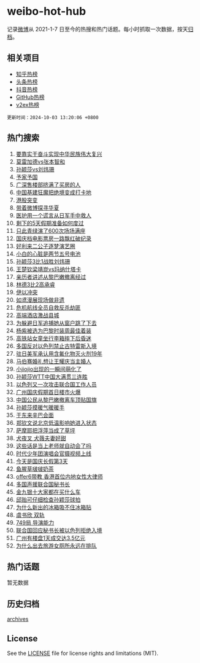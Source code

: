 # weibo-hot-hub

记录[微博](https://www.weibo.com)从 2021-1-7 日至今的热搜和热门话题。每小时抓取一次数据，按天[归档](archives)。

## 相关项目

- [知乎热榜](https://github.com/snaildev/zhihu-hot-hub)
- [头条热榜](https://github.com/snaildev/toutiao-hot-hub)
- [抖音热榜](https://github.com/snaildev/douyin-hot-hub)
- [GitHub热榜](https://github.com/snaildev/github-hot-hub)
- [v2ex热榜](https://github.com/snaildev/v2ex-hot-hub)


`更新时间：2024-10-03 13:20:06 +0800`

## 热门搜索

1. [要靠实干奋斗实现中华民族伟大复兴](https://m.weibo.cn/search?containerid=100103type%3D1%26t%3D10%26q%3D%23%E8%A6%81%E9%9D%A0%E5%AE%9E%E5%B9%B2%E5%A5%8B%E6%96%97%E5%AE%9E%E7%8E%B0%E4%B8%AD%E5%8D%8E%E6%B0%91%E6%97%8F%E4%BC%9F%E5%A4%A7%E5%A4%8D%E5%85%B4%23&stream_entry_id=51&isnewpage=1&extparam=seat%3D1%26dgr%3D0%26filter_type%3Drealtimehot%26stream_entry_id%3D51%26c_type%3D51%26pos%3D0%26cate%3D10103%26q%3D%2523%25E8%25A6%2581%25E9%259D%25A0%25E5%25AE%259E%25E5%25B9%25B2%25E5%25A5%258B%25E6%2596%2597%25E5%25AE%259E%25E7%258E%25B0%25E4%25B8%25AD%25E5%258D%258E%25E6%25B0%2591%25E6%2597%258F%25E4%25BC%259F%25E5%25A4%25A7%25E5%25A4%258D%25E5%2585%25B4%2523%26display_time%3D1727932805%26pre_seqid%3D17279328051199117137833)
1. [莫雷加德vs张本智和](https://m.weibo.cn/search?containerid=100103type%3D1%26t%3D10%26q%3D%23%E8%8E%AB%E9%9B%B7%E5%8A%A0%E5%BE%B7vs%E5%BC%A0%E6%9C%AC%E6%99%BA%E5%92%8C%23&stream_entry_id=31&isnewpage=1&extparam=seat%3D1%26stream_entry_id%3D31%26cate%3D5001%26q%3D%2523%25E8%258E%25AB%25E9%259B%25B7%25E5%258A%25A0%25E5%25BE%25B7vs%25E5%25BC%25A0%25E6%259C%25AC%25E6%2599%25BA%25E5%2592%258C%2523%26dgr%3D0%26filter_type%3Drealtimehot%26flag%3D1%26c_type%3D31%26pos%3D0%26lcate%3D5001%26band_rank%3D1%26realpos%3D1%26display_time%3D1727932805%26pre_seqid%3D17279328051199117137833)
1. [孙颖莎vs刘炜珊](https://m.weibo.cn/search?containerid=100103type%3D1%26t%3D10%26q%3D%23%E5%AD%99%E9%A2%96%E8%8E%8Evs%E5%88%98%E7%82%9C%E7%8F%8A%23&stream_entry_id=31&isnewpage=1&extparam=seat%3D1%26stream_entry_id%3D31%26cate%3D5001%26q%3D%2523%25E5%25AD%2599%25E9%25A2%2596%25E8%258E%258Evs%25E5%2588%2598%25E7%2582%259C%25E7%258F%258A%2523%26dgr%3D0%26filter_type%3Drealtimehot%26flag%3D2%26c_type%3D31%26pos%3D1%26lcate%3D5001%26band_rank%3D2%26realpos%3D2%26display_time%3D1727932805%26pre_seqid%3D17279328051199117137833)
1. [予家予国](https://m.weibo.cn/search?containerid=100103type%3D1%26t%3D10%26q%3D%23%E4%BA%88%E5%AE%B6%E4%BA%88%E5%9B%BD%23&stream_entry_id=31&isnewpage=1&extparam=seat%3D1%26stream_entry_id%3D31%26cate%3D5001%26q%3D%2523%25E4%25BA%2588%25E5%25AE%25B6%25E4%25BA%2588%25E5%259B%25BD%2523%26dgr%3D0%26filter_type%3Drealtimehot%26flag%3D0%26c_type%3D31%26pos%3D2%26lcate%3D5001%26band_rank%3D3%26realpos%3D3%26display_time%3D1727932805%26pre_seqid%3D17279328051199117137833)
1. [广深售楼部挤满了买房的人](https://m.weibo.cn/search?containerid=100103type%3D1%26t%3D10%26q%3D%23%E5%B9%BF%E6%B7%B1%E5%94%AE%E6%A5%BC%E9%83%A8%E6%8C%A4%E6%BB%A1%E4%BA%86%E4%B9%B0%E6%88%BF%E7%9A%84%E4%BA%BA%23&stream_entry_id=31&isnewpage=1&extparam=seat%3D1%26stream_entry_id%3D31%26cate%3D5001%26q%3D%2523%25E5%25B9%25BF%25E6%25B7%25B1%25E5%2594%25AE%25E6%25A5%25BC%25E9%2583%25A8%25E6%258C%25A4%25E6%25BB%25A1%25E4%25BA%2586%25E4%25B9%25B0%25E6%2588%25BF%25E7%259A%2584%25E4%25BA%25BA%2523%26dgr%3D0%26filter_type%3Drealtimehot%26flag%3D0%26c_type%3D31%26pos%3D3%26lcate%3D5001%26band_rank%3D4%26realpos%3D4%26display_time%3D1727932805%26pre_seqid%3D17279328051199117137833)
1. [中国基建狂魔把绝境变成打卡地](https://m.weibo.cn/search?containerid=100103type%3D1%26t%3D10%26q%3D%23%E4%B8%AD%E5%9B%BD%E5%9F%BA%E5%BB%BA%E7%8B%82%E9%AD%94%E6%8A%8A%E7%BB%9D%E5%A2%83%E5%8F%98%E6%88%90%E6%89%93%E5%8D%A1%E5%9C%B0%23&stream_entry_id=31&isnewpage=1&extparam=seat%3D1%26stream_entry_id%3D31%26cate%3D5001%26q%3D%2523%25E4%25B8%25AD%25E5%259B%25BD%25E5%259F%25BA%25E5%25BB%25BA%25E7%258B%2582%25E9%25AD%2594%25E6%258A%258A%25E7%25BB%259D%25E5%25A2%2583%25E5%258F%2598%25E6%2588%2590%25E6%2589%2593%25E5%258D%25A1%25E5%259C%25B0%2523%26dgr%3D0%26filter_type%3Drealtimehot%26flag%3D1%26c_type%3D31%26pos%3D4%26lcate%3D5001%26band_rank%3D5%26realpos%3D5%26display_time%3D1727932805%26pre_seqid%3D17279328051199117137833)
1. [港股突变](https://m.weibo.cn/search?containerid=100103type%3D1%26t%3D10%26q%3D%23%E6%B8%AF%E8%82%A1%E7%AA%81%E5%8F%98%23&stream_entry_id=31&isnewpage=1&extparam=seat%3D1%26stream_entry_id%3D31%26cate%3D5001%26q%3D%2523%25E6%25B8%25AF%25E8%2582%25A1%25E7%25AA%2581%25E5%258F%2598%2523%26dgr%3D0%26filter_type%3Drealtimehot%26flag%3D0%26c_type%3D31%26pos%3D5%26lcate%3D5001%26band_rank%3D6%26realpos%3D6%26display_time%3D1727932805%26pre_seqid%3D17279328051199117137833)
1. [带着微博探寻华夏](https://m.weibo.cn/search?containerid=100103type%3D1%26t%3D10%26q%3D%23%E5%B8%A6%E7%9D%80%E5%BE%AE%E5%8D%9A%E6%8E%A2%E5%AF%BB%E5%8D%8E%E5%A4%8F%23&stream_entry_id=31&isnewpage=1&extparam=seat%3D1%26stream_entry_id%3D31%26is_ad_pos%3D1%26cate%3D5001%26q%3D%2523%25E5%25B8%25A6%25E7%259D%2580%25E5%25BE%25AE%25E5%258D%259A%25E6%258E%25A2%25E5%25AF%25BB%25E5%258D%258E%25E5%25A4%258F%2523%26dgr%3D0%26filter_type%3Drealtimehot%26adid%3D258303%26c_type%3D31%26pos%3D6%26topic_ad%3D1%26band_rank%3D7%26lcate%3D5001%26display_time%3D1727932805%26pre_seqid%3D17279328051199117137833)
1. [医护用一个谎言从日军手中救人](https://m.weibo.cn/search?containerid=100103type%3D1%26t%3D10%26q%3D%23%E5%8C%BB%E6%8A%A4%E7%94%A8%E4%B8%80%E4%B8%AA%E8%B0%8E%E8%A8%80%E4%BB%8E%E6%97%A5%E5%86%9B%E6%89%8B%E4%B8%AD%E6%95%91%E4%BA%BA%23&stream_entry_id=31&isnewpage=1&extparam=seat%3D1%26stream_entry_id%3D31%26cate%3D5001%26q%3D%2523%25E5%258C%25BB%25E6%258A%25A4%25E7%2594%25A8%25E4%25B8%2580%25E4%25B8%25AA%25E8%25B0%258E%25E8%25A8%2580%25E4%25BB%258E%25E6%2597%25A5%25E5%2586%259B%25E6%2589%258B%25E4%25B8%25AD%25E6%2595%2591%25E4%25BA%25BA%2523%26dgr%3D0%26filter_type%3Drealtimehot%26flag%3D0%26c_type%3D31%26pos%3D7%26lcate%3D5001%26band_rank%3D7%26realpos%3D7%26display_time%3D1727932805%26pre_seqid%3D17279328051199117137833)
1. [剩下的5天假期准备如何度过](https://m.weibo.cn/search?containerid=100103type%3D1%26t%3D10%26q%3D%23%E5%89%A9%E4%B8%8B%E7%9A%845%E5%A4%A9%E5%81%87%E6%9C%9F%E5%87%86%E5%A4%87%E5%A6%82%E4%BD%95%E5%BA%A6%E8%BF%87%23&stream_entry_id=31&isnewpage=1&extparam=seat%3D1%26stream_entry_id%3D31%26cate%3D5001%26q%3D%2523%25E5%2589%25A9%25E4%25B8%258B%25E7%259A%25845%25E5%25A4%25A9%25E5%2581%2587%25E6%259C%259F%25E5%2587%2586%25E5%25A4%2587%25E5%25A6%2582%25E4%25BD%2595%25E5%25BA%25A6%25E8%25BF%2587%2523%26dgr%3D0%26filter_type%3Drealtimehot%26flag%3D0%26c_type%3D31%26pos%3D8%26lcate%3D5001%26band_rank%3D8%26realpos%3D8%26display_time%3D1727932805%26pre_seqid%3D17279328051199117137833)
1. [只此青绿演了600次场场满座](https://m.weibo.cn/search?containerid=100103type%3D1%26t%3D10%26q%3D%23%E5%8F%AA%E6%AD%A4%E9%9D%92%E7%BB%BF%E6%BC%94%E4%BA%86600%E6%AC%A1%E5%9C%BA%E5%9C%BA%E6%BB%A1%E5%BA%A7%23&stream_entry_id=31&isnewpage=1&extparam=seat%3D1%26stream_entry_id%3D31%26cate%3D5001%26q%3D%2523%25E5%258F%25AA%25E6%25AD%25A4%25E9%259D%2592%25E7%25BB%25BF%25E6%25BC%2594%25E4%25BA%2586600%25E6%25AC%25A1%25E5%259C%25BA%25E5%259C%25BA%25E6%25BB%25A1%25E5%25BA%25A7%2523%26dgr%3D0%26filter_type%3Drealtimehot%26flag%3D0%26c_type%3D31%26pos%3D9%26lcate%3D5001%26band_rank%3D9%26realpos%3D9%26display_time%3D1727932805%26pre_seqid%3D17279328051199117137833)
1. [国庆档电影票房一路飘红破纪录](https://m.weibo.cn/search?containerid=100103type%3D1%26t%3D10%26q%3D%23%E5%9B%BD%E5%BA%86%E6%A1%A3%E7%94%B5%E5%BD%B1%E7%A5%A8%E6%88%BF%E4%B8%80%E8%B7%AF%E9%A3%98%E7%BA%A2%E7%A0%B4%E7%BA%AA%E5%BD%95%23&stream_entry_id=31&isnewpage=1&extparam=seat%3D1%26stream_entry_id%3D31%26cate%3D5001%26q%3D%2523%25E5%259B%25BD%25E5%25BA%2586%25E6%25A1%25A3%25E7%2594%25B5%25E5%25BD%25B1%25E7%25A5%25A8%25E6%2588%25BF%25E4%25B8%2580%25E8%25B7%25AF%25E9%25A3%2598%25E7%25BA%25A2%25E7%25A0%25B4%25E7%25BA%25AA%25E5%25BD%2595%2523%26dgr%3D0%26filter_type%3Drealtimehot%26flag%3D0%26c_type%3D31%26pos%3D10%26lcate%3D5001%26band_rank%3D10%26realpos%3D10%26display_time%3D1727932805%26pre_seqid%3D17279328051199117137833)
1. [好利来二公子逐梦演艺圈](https://m.weibo.cn/search?containerid=100103type%3D1%26t%3D10%26q%3D%E5%A5%BD%E5%88%A9%E6%9D%A5%E4%BA%8C%E5%85%AC%E5%AD%90%E9%80%90%E6%A2%A6%E6%BC%94%E8%89%BA%E5%9C%88&stream_entry_id=31&isnewpage=1&extparam=seat%3D1%26stream_entry_id%3D31%26cate%3D5001%26q%3D%25E5%25A5%25BD%25E5%2588%25A9%25E6%259D%25A5%25E4%25BA%258C%25E5%2585%25AC%25E5%25AD%2590%25E9%2580%2590%25E6%25A2%25A6%25E6%25BC%2594%25E8%2589%25BA%25E5%259C%2588%26dgr%3D0%26filter_type%3Drealtimehot%26flag%3D1%26c_type%3D31%26pos%3D11%26lcate%3D5001%26band_rank%3D11%26realpos%3D11%26display_time%3D1727932805%26pre_seqid%3D17279328051199117137833)
1. [小白的心脏是两节五号电池](https://m.weibo.cn/search?containerid=100103type%3D1%26t%3D10%26q%3D%E5%B0%8F%E7%99%BD%E7%9A%84%E5%BF%83%E8%84%8F%E6%98%AF%E4%B8%A4%E8%8A%82%E4%BA%94%E5%8F%B7%E7%94%B5%E6%B1%A0&stream_entry_id=31&isnewpage=1&extparam=seat%3D1%26stream_entry_id%3D31%26cate%3D5001%26q%3D%25E5%25B0%258F%25E7%2599%25BD%25E7%259A%2584%25E5%25BF%2583%25E8%2584%258F%25E6%2598%25AF%25E4%25B8%25A4%25E8%258A%2582%25E4%25BA%2594%25E5%258F%25B7%25E7%2594%25B5%25E6%25B1%25A0%26dgr%3D0%26filter_type%3Drealtimehot%26flag%3D1%26c_type%3D31%26pos%3D12%26lcate%3D5001%26band_rank%3D12%26realpos%3D12%26display_time%3D1727932805%26pre_seqid%3D17279328051199117137833)
1. [孙颖莎3比1战胜刘炜珊](https://m.weibo.cn/search?containerid=100103type%3D1%26t%3D10%26q%3D%23%E5%AD%99%E9%A2%96%E8%8E%8E3%E6%AF%941%E6%88%98%E8%83%9C%E5%88%98%E7%82%9C%E7%8F%8A%23&stream_entry_id=31&isnewpage=1&extparam=seat%3D1%26stream_entry_id%3D31%26cate%3D5001%26q%3D%2523%25E5%25AD%2599%25E9%25A2%2596%25E8%258E%258E3%25E6%25AF%25941%25E6%2588%2598%25E8%2583%259C%25E5%2588%2598%25E7%2582%259C%25E7%258F%258A%2523%26dgr%3D0%26filter_type%3Drealtimehot%26flag%3D32768%26c_type%3D31%26pos%3D13%26lcate%3D5001%26band_rank%3D13%26realpos%3D13%26display_time%3D1727932805%26pre_seqid%3D17279328051199117137833)
1. [王楚钦梁靖崑vs玛纳什塔卡](https://m.weibo.cn/search?containerid=100103type%3D1%26t%3D10%26q%3D%23%E7%8E%8B%E6%A5%9A%E9%92%A6%E6%A2%81%E9%9D%96%E5%B4%91vs%E7%8E%9B%E7%BA%B3%E4%BB%80%E5%A1%94%E5%8D%A1%23&stream_entry_id=31&isnewpage=1&extparam=seat%3D1%26stream_entry_id%3D31%26cate%3D5001%26q%3D%2523%25E7%258E%258B%25E6%25A5%259A%25E9%2592%25A6%25E6%25A2%2581%25E9%259D%2596%25E5%25B4%2591vs%25E7%258E%259B%25E7%25BA%25B3%25E4%25BB%2580%25E5%25A1%2594%25E5%258D%25A1%2523%26dgr%3D0%26filter_type%3Drealtimehot%26flag%3D1%26c_type%3D31%26pos%3D14%26lcate%3D5001%26band_rank%3D14%26realpos%3D14%26display_time%3D1727932805%26pre_seqid%3D17279328051199117137833)
1. [亲历者讲述从黎巴嫩撤离经过](https://m.weibo.cn/search?containerid=100103type%3D1%26t%3D10%26q%3D%23%E4%BA%B2%E5%8E%86%E8%80%85%E8%AE%B2%E8%BF%B0%E4%BB%8E%E9%BB%8E%E5%B7%B4%E5%AB%A9%E6%92%A4%E7%A6%BB%E7%BB%8F%E8%BF%87%23&stream_entry_id=31&isnewpage=1&extparam=seat%3D1%26stream_entry_id%3D31%26cate%3D5001%26q%3D%2523%25E4%25BA%25B2%25E5%258E%2586%25E8%2580%2585%25E8%25AE%25B2%25E8%25BF%25B0%25E4%25BB%258E%25E9%25BB%258E%25E5%25B7%25B4%25E5%25AB%25A9%25E6%2592%25A4%25E7%25A6%25BB%25E7%25BB%258F%25E8%25BF%2587%2523%26dgr%3D0%26filter_type%3Drealtimehot%26flag%3D1%26c_type%3D31%26pos%3D15%26lcate%3D5001%26band_rank%3D15%26realpos%3D15%26display_time%3D1727932805%26pre_seqid%3D17279328051199117137833)
1. [林德3比2高承睿](https://m.weibo.cn/search?containerid=100103type%3D1%26t%3D10%26q%3D%23%E6%9E%97%E5%BE%B73%E6%AF%942%E9%AB%98%E6%89%BF%E7%9D%BF%23&stream_entry_id=31&isnewpage=1&extparam=seat%3D1%26stream_entry_id%3D31%26cate%3D5001%26q%3D%2523%25E6%259E%2597%25E5%25BE%25B73%25E6%25AF%25942%25E9%25AB%2598%25E6%2589%25BF%25E7%259D%25BF%2523%26dgr%3D0%26filter_type%3Drealtimehot%26flag%3D1%26c_type%3D31%26pos%3D16%26lcate%3D5001%26band_rank%3D16%26realpos%3D16%26display_time%3D1727932805%26pre_seqid%3D17279328051199117137833)
1. [伊以冲突](https://m.weibo.cn/search?containerid=100103type%3D1%26t%3D10%26q%3D%23%E4%BC%8A%E4%BB%A5%E5%86%B2%E7%AA%81%23&stream_entry_id=31&isnewpage=1&extparam=seat%3D1%26stream_entry_id%3D31%26cate%3D5001%26q%3D%2523%25E4%25BC%258A%25E4%25BB%25A5%25E5%2586%25B2%25E7%25AA%2581%2523%26dgr%3D0%26filter_type%3Drealtimehot%26flag%3D0%26c_type%3D31%26pos%3D17%26lcate%3D5001%26band_rank%3D17%26realpos%3D17%26display_time%3D1727932805%26pre_seqid%3D17279328051199117137833)
1. [如鸢漫展现场做非遗](https://m.weibo.cn/search?containerid=100103type%3D1%26t%3D10%26q%3D%23%E5%A6%82%E9%B8%A2%E6%BC%AB%E5%B1%95%E7%8E%B0%E5%9C%BA%E5%81%9A%E9%9D%9E%E9%81%97%23&stream_entry_id=31&isnewpage=1&extparam=seat%3D1%26stream_entry_id%3D31%26cate%3D5001%26flag%3D0%26q%3D%2523%25E5%25A6%2582%25E9%25B8%25A2%25E6%25BC%25AB%25E5%25B1%2595%25E7%258E%25B0%25E5%259C%25BA%25E5%2581%259A%25E9%259D%259E%25E9%2581%2597%2523%26dgr%3D0%26filter_type%3Drealtimehot%26adid%3D258237%26c_type%3D31%26pos%3D18%26lcate%3D5001%26band_rank%3D18%26realpos%3D18%26display_time%3D1727932805%26pre_seqid%3D17279328051199117137833)
1. [危机航线全员自救反杀劫匪](https://m.weibo.cn/search?containerid=100103type%3D1%26t%3D10%26q%3D%23%E5%8D%B1%E6%9C%BA%E8%88%AA%E7%BA%BF%E5%85%A8%E5%91%98%E8%87%AA%E6%95%91%E5%8F%8D%E6%9D%80%E5%8A%AB%E5%8C%AA%23&stream_entry_id=31&isnewpage=1&extparam=seat%3D1%26stream_entry_id%3D31%26cate%3D5001%26q%3D%2523%25E5%258D%25B1%25E6%259C%25BA%25E8%2588%25AA%25E7%25BA%25BF%25E5%2585%25A8%25E5%2591%2598%25E8%2587%25AA%25E6%2595%2591%25E5%258F%258D%25E6%259D%2580%25E5%258A%25AB%25E5%258C%25AA%2523%26dgr%3D0%26filter_type%3Drealtimehot%26flag%3D1%26c_type%3D31%26pos%3D19%26lcate%3D5001%26band_rank%3D19%26realpos%3D19%26display_time%3D1727932805%26pre_seqid%3D17279328051199117137833)
1. [高端酒店激战县城](https://m.weibo.cn/search?containerid=100103type%3D1%26t%3D10%26q%3D%23%E9%AB%98%E7%AB%AF%E9%85%92%E5%BA%97%E6%BF%80%E6%88%98%E5%8E%BF%E5%9F%8E%23&stream_entry_id=31&isnewpage=1&extparam=seat%3D1%26stream_entry_id%3D31%26cate%3D5001%26q%3D%2523%25E9%25AB%2598%25E7%25AB%25AF%25E9%2585%2592%25E5%25BA%2597%25E6%25BF%2580%25E6%2588%2598%25E5%258E%25BF%25E5%259F%258E%2523%26dgr%3D0%26filter_type%3Drealtimehot%26flag%3D1%26c_type%3D31%26pos%3D20%26lcate%3D5001%26band_rank%3D20%26realpos%3D20%26display_time%3D1727932805%26pre_seqid%3D17279328051199117137833)
1. [为躲避日军追捕她从窗户跳了下去](https://m.weibo.cn/search?containerid=100103type%3D1%26t%3D10%26q%3D%23%E4%B8%BA%E8%BA%B2%E9%81%BF%E6%97%A5%E5%86%9B%E8%BF%BD%E6%8D%95%E5%A5%B9%E4%BB%8E%E7%AA%97%E6%88%B7%E8%B7%B3%E4%BA%86%E4%B8%8B%E5%8E%BB%23&stream_entry_id=31&isnewpage=1&extparam=seat%3D1%26stream_entry_id%3D31%26cate%3D5001%26q%3D%2523%25E4%25B8%25BA%25E8%25BA%25B2%25E9%2581%25BF%25E6%2597%25A5%25E5%2586%259B%25E8%25BF%25BD%25E6%258D%2595%25E5%25A5%25B9%25E4%25BB%258E%25E7%25AA%2597%25E6%2588%25B7%25E8%25B7%25B3%25E4%25BA%2586%25E4%25B8%258B%25E5%258E%25BB%2523%26dgr%3D0%26filter_type%3Drealtimehot%26flag%3D1%26c_type%3D31%26pos%3D21%26lcate%3D5001%26band_rank%3D21%26realpos%3D21%26display_time%3D1727932805%26pre_seqid%3D17279328051199117137833)
1. [杨紫被选为巴黎时装周最佳着装](https://m.weibo.cn/search?containerid=100103type%3D1%26t%3D10%26q%3D%23%E6%9D%A8%E7%B4%AB%E8%A2%AB%E9%80%89%E4%B8%BA%E5%B7%B4%E9%BB%8E%E6%97%B6%E8%A3%85%E5%91%A8%E6%9C%80%E4%BD%B3%E7%9D%80%E8%A3%85%23&stream_entry_id=31&isnewpage=1&extparam=seat%3D1%26stream_entry_id%3D31%26cate%3D5001%26q%3D%2523%25E6%259D%25A8%25E7%25B4%25AB%25E8%25A2%25AB%25E9%2580%2589%25E4%25B8%25BA%25E5%25B7%25B4%25E9%25BB%258E%25E6%2597%25B6%25E8%25A3%2585%25E5%2591%25A8%25E6%259C%2580%25E4%25BD%25B3%25E7%259D%2580%25E8%25A3%2585%2523%26dgr%3D0%26filter_type%3Drealtimehot%26flag%3D1%26c_type%3D31%26pos%3D22%26lcate%3D5001%26band_rank%3D22%26realpos%3D22%26display_time%3D1727932805%26pre_seqid%3D17279328051199117137833)
1. [高铁站女童坐行李箱摔下后昏迷](https://m.weibo.cn/search?containerid=100103type%3D1%26t%3D10%26q%3D%23%E9%AB%98%E9%93%81%E7%AB%99%E5%A5%B3%E7%AB%A5%E5%9D%90%E8%A1%8C%E6%9D%8E%E7%AE%B1%E6%91%94%E4%B8%8B%E5%90%8E%E6%98%8F%E8%BF%B7%23&stream_entry_id=31&isnewpage=1&extparam=seat%3D1%26stream_entry_id%3D31%26cate%3D5001%26q%3D%2523%25E9%25AB%2598%25E9%2593%2581%25E7%25AB%2599%25E5%25A5%25B3%25E7%25AB%25A5%25E5%259D%2590%25E8%25A1%258C%25E6%259D%258E%25E7%25AE%25B1%25E6%2591%2594%25E4%25B8%258B%25E5%2590%258E%25E6%2598%258F%25E8%25BF%25B7%2523%26dgr%3D0%26filter_type%3Drealtimehot%26flag%3D0%26c_type%3D31%26pos%3D23%26lcate%3D5001%26band_rank%3D23%26realpos%3D23%26display_time%3D1727932805%26pre_seqid%3D17279328051199117137833)
1. [多国反对以色列禁止古特雷斯入境](https://m.weibo.cn/search?containerid=100103type%3D1%26t%3D10%26q%3D%23%E5%A4%9A%E5%9B%BD%E5%8F%8D%E5%AF%B9%E4%BB%A5%E8%89%B2%E5%88%97%E7%A6%81%E6%AD%A2%E5%8F%A4%E7%89%B9%E9%9B%B7%E6%96%AF%E5%85%A5%E5%A2%83%23&stream_entry_id=31&isnewpage=1&extparam=seat%3D1%26stream_entry_id%3D31%26cate%3D5001%26q%3D%2523%25E5%25A4%259A%25E5%259B%25BD%25E5%258F%258D%25E5%25AF%25B9%25E4%25BB%25A5%25E8%2589%25B2%25E5%2588%2597%25E7%25A6%2581%25E6%25AD%25A2%25E5%258F%25A4%25E7%2589%25B9%25E9%259B%25B7%25E6%2596%25AF%25E5%2585%25A5%25E5%25A2%2583%2523%26dgr%3D0%26filter_type%3Drealtimehot%26flag%3D0%26c_type%3D31%26pos%3D24%26lcate%3D5001%26band_rank%3D24%26realpos%3D24%26display_time%3D1727932805%26pre_seqid%3D17279328051199117137833)
1. [驻日美军承认用含氟化物灭火剂19年](https://m.weibo.cn/search?containerid=100103type%3D1%26t%3D10%26q%3D%23%E9%A9%BB%E6%97%A5%E7%BE%8E%E5%86%9B%E6%89%BF%E8%AE%A4%E7%94%A8%E5%90%AB%E6%B0%9F%E5%8C%96%E7%89%A9%E7%81%AD%E7%81%AB%E5%89%8219%E5%B9%B4%23&stream_entry_id=31&isnewpage=1&extparam=seat%3D1%26stream_entry_id%3D31%26cate%3D5001%26q%3D%2523%25E9%25A9%25BB%25E6%2597%25A5%25E7%25BE%258E%25E5%2586%259B%25E6%2589%25BF%25E8%25AE%25A4%25E7%2594%25A8%25E5%2590%25AB%25E6%25B0%259F%25E5%258C%2596%25E7%2589%25A9%25E7%2581%25AD%25E7%2581%25AB%25E5%2589%258219%25E5%25B9%25B4%2523%26dgr%3D0%26filter_type%3Drealtimehot%26flag%3D0%26c_type%3D31%26pos%3D25%26lcate%3D5001%26band_rank%3D25%26realpos%3D25%26display_time%3D1727932805%26pre_seqid%3D17279328051199117137833)
1. [马伯骞婚礼想让王耀庆当主婚人](https://m.weibo.cn/search?containerid=100103type%3D1%26t%3D10%26q%3D%E9%A9%AC%E4%BC%AF%E9%AA%9E%E5%A9%9A%E7%A4%BC%E6%83%B3%E8%AE%A9%E7%8E%8B%E8%80%80%E5%BA%86%E5%BD%93%E4%B8%BB%E5%A9%9A%E4%BA%BA&stream_entry_id=31&isnewpage=1&extparam=seat%3D1%26stream_entry_id%3D31%26cate%3D5001%26q%3D%25E9%25A9%25AC%25E4%25BC%25AF%25E9%25AA%259E%25E5%25A9%259A%25E7%25A4%25BC%25E6%2583%25B3%25E8%25AE%25A9%25E7%258E%258B%25E8%2580%2580%25E5%25BA%2586%25E5%25BD%2593%25E4%25B8%25BB%25E5%25A9%259A%25E4%25BA%25BA%26dgr%3D0%26filter_type%3Drealtimehot%26flag%3D1%26c_type%3D31%26pos%3D26%26lcate%3D5001%26band_rank%3D26%26realpos%3D26%26display_time%3D1727932805%26pre_seqid%3D17279328051199117137833)
1. [小jiojio出现的一瞬间萌化了](https://m.weibo.cn/search?containerid=100103type%3D1%26t%3D10%26q%3D%23%E5%B0%8Fjiojio%E5%87%BA%E7%8E%B0%E7%9A%84%E4%B8%80%E7%9E%AC%E9%97%B4%E8%90%8C%E5%8C%96%E4%BA%86%23&stream_entry_id=31&isnewpage=1&extparam=seat%3D1%26stream_entry_id%3D31%26cate%3D5001%26q%3D%2523%25E5%25B0%258Fjiojio%25E5%2587%25BA%25E7%258E%25B0%25E7%259A%2584%25E4%25B8%2580%25E7%259E%25AC%25E9%2597%25B4%25E8%2590%258C%25E5%258C%2596%25E4%25BA%2586%2523%26dgr%3D0%26filter_type%3Drealtimehot%26flag%3D1%26c_type%3D31%26pos%3D27%26lcate%3D5001%26band_rank%3D27%26realpos%3D27%26display_time%3D1727932805%26pre_seqid%3D17279328051199117137833)
1. [孙颖莎WTT中国大满贯三连胜](https://m.weibo.cn/search?containerid=100103type%3D1%26t%3D10%26q%3D%23%E5%AD%99%E9%A2%96%E8%8E%8EWTT%E4%B8%AD%E5%9B%BD%E5%A4%A7%E6%BB%A1%E8%B4%AF%E4%B8%89%E8%BF%9E%E8%83%9C%23&stream_entry_id=31&isnewpage=1&extparam=seat%3D1%26stream_entry_id%3D31%26cate%3D5001%26q%3D%2523%25E5%25AD%2599%25E9%25A2%2596%25E8%258E%258EWTT%25E4%25B8%25AD%25E5%259B%25BD%25E5%25A4%25A7%25E6%25BB%25A1%25E8%25B4%25AF%25E4%25B8%2589%25E8%25BF%259E%25E8%2583%259C%2523%26dgr%3D0%26filter_type%3Drealtimehot%26flag%3D1%26c_type%3D31%26pos%3D28%26lcate%3D5001%26band_rank%3D28%26realpos%3D28%26display_time%3D1727932805%26pre_seqid%3D17279328051199117137833)
1. [以色列又一次攻击联合国工作人员](https://m.weibo.cn/search?containerid=100103type%3D1%26t%3D10%26q%3D%23%E4%BB%A5%E8%89%B2%E5%88%97%E5%8F%88%E4%B8%80%E6%AC%A1%E6%94%BB%E5%87%BB%E8%81%94%E5%90%88%E5%9B%BD%E5%B7%A5%E4%BD%9C%E4%BA%BA%E5%91%98%23&stream_entry_id=31&isnewpage=1&extparam=seat%3D1%26stream_entry_id%3D31%26cate%3D5001%26q%3D%2523%25E4%25BB%25A5%25E8%2589%25B2%25E5%2588%2597%25E5%258F%2588%25E4%25B8%2580%25E6%25AC%25A1%25E6%2594%25BB%25E5%2587%25BB%25E8%2581%2594%25E5%2590%2588%25E5%259B%25BD%25E5%25B7%25A5%25E4%25BD%259C%25E4%25BA%25BA%25E5%2591%2598%2523%26dgr%3D0%26filter_type%3Drealtimehot%26flag%3D0%26c_type%3D31%26pos%3D29%26lcate%3D5001%26band_rank%3D29%26realpos%3D29%26display_time%3D1727932805%26pre_seqid%3D17279328051199117137833)
1. [广州国庆假期首日楼市火爆](https://m.weibo.cn/search?containerid=100103type%3D1%26t%3D10%26q%3D%23%E5%B9%BF%E5%B7%9E%E5%9B%BD%E5%BA%86%E5%81%87%E6%9C%9F%E9%A6%96%E6%97%A5%E6%A5%BC%E5%B8%82%E7%81%AB%E7%88%86%23&stream_entry_id=31&isnewpage=1&extparam=seat%3D1%26stream_entry_id%3D31%26cate%3D5001%26q%3D%2523%25E5%25B9%25BF%25E5%25B7%259E%25E5%259B%25BD%25E5%25BA%2586%25E5%2581%2587%25E6%259C%259F%25E9%25A6%2596%25E6%2597%25A5%25E6%25A5%25BC%25E5%25B8%2582%25E7%2581%25AB%25E7%2588%2586%2523%26dgr%3D0%26filter_type%3Drealtimehot%26flag%3D1%26c_type%3D31%26pos%3D30%26lcate%3D5001%26band_rank%3D30%26realpos%3D30%26display_time%3D1727932805%26pre_seqid%3D17279328051199117137833)
1. [中国公民从黎巴嫩撤离车顶贴国旗](https://m.weibo.cn/search?containerid=100103type%3D1%26t%3D10%26q%3D%23%E4%B8%AD%E5%9B%BD%E5%85%AC%E6%B0%91%E4%BB%8E%E9%BB%8E%E5%B7%B4%E5%AB%A9%E6%92%A4%E7%A6%BB%E8%BD%A6%E9%A1%B6%E8%B4%B4%E5%9B%BD%E6%97%97%23&stream_entry_id=31&isnewpage=1&extparam=seat%3D1%26stream_entry_id%3D31%26cate%3D5001%26q%3D%2523%25E4%25B8%25AD%25E5%259B%25BD%25E5%2585%25AC%25E6%25B0%2591%25E4%25BB%258E%25E9%25BB%258E%25E5%25B7%25B4%25E5%25AB%25A9%25E6%2592%25A4%25E7%25A6%25BB%25E8%25BD%25A6%25E9%25A1%25B6%25E8%25B4%25B4%25E5%259B%25BD%25E6%2597%2597%2523%26dgr%3D0%26filter_type%3Drealtimehot%26flag%3D0%26c_type%3D31%26pos%3D31%26lcate%3D5001%26band_rank%3D31%26realpos%3D31%26display_time%3D1727932805%26pre_seqid%3D17279328051199117137833)
1. [孙颖莎摸暖气暖暖手](https://m.weibo.cn/search?containerid=100103type%3D1%26t%3D10%26q%3D%23%E5%AD%99%E9%A2%96%E8%8E%8E%E6%91%B8%E6%9A%96%E6%B0%94%E6%9A%96%E6%9A%96%E6%89%8B%23&stream_entry_id=31&isnewpage=1&extparam=seat%3D1%26stream_entry_id%3D31%26cate%3D5001%26q%3D%2523%25E5%25AD%2599%25E9%25A2%2596%25E8%258E%258E%25E6%2591%25B8%25E6%259A%2596%25E6%25B0%2594%25E6%259A%2596%25E6%259A%2596%25E6%2589%258B%2523%26dgr%3D0%26filter_type%3Drealtimehot%26flag%3D1%26c_type%3D31%26pos%3D32%26lcate%3D5001%26band_rank%3D32%26realpos%3D32%26display_time%3D1727932805%26pre_seqid%3D17279328051199117137833)
1. [于东来辛巴会面](https://m.weibo.cn/search?containerid=100103type%3D1%26t%3D10%26q%3D%23%E4%BA%8E%E4%B8%9C%E6%9D%A5%E8%BE%9B%E5%B7%B4%E4%BC%9A%E9%9D%A2%23&stream_entry_id=31&isnewpage=1&extparam=seat%3D1%26stream_entry_id%3D31%26cate%3D5001%26q%3D%2523%25E4%25BA%258E%25E4%25B8%259C%25E6%259D%25A5%25E8%25BE%259B%25E5%25B7%25B4%25E4%25BC%259A%25E9%259D%25A2%2523%26dgr%3D0%26filter_type%3Drealtimehot%26flag%3D1%26c_type%3D31%26pos%3D33%26lcate%3D5001%26band_rank%3D33%26realpos%3D33%26display_time%3D1727932805%26pre_seqid%3D17279328051199117137833)
1. [郑钦文说北京低温影响她进入状态](https://m.weibo.cn/search?containerid=100103type%3D1%26t%3D10%26q%3D%23%E9%83%91%E9%92%A6%E6%96%87%E8%AF%B4%E5%8C%97%E4%BA%AC%E4%BD%8E%E6%B8%A9%E5%BD%B1%E5%93%8D%E5%A5%B9%E8%BF%9B%E5%85%A5%E7%8A%B6%E6%80%81%23&stream_entry_id=31&isnewpage=1&extparam=seat%3D1%26stream_entry_id%3D31%26cate%3D5001%26q%3D%2523%25E9%2583%2591%25E9%2592%25A6%25E6%2596%2587%25E8%25AF%25B4%25E5%258C%2597%25E4%25BA%25AC%25E4%25BD%258E%25E6%25B8%25A9%25E5%25BD%25B1%25E5%2593%258D%25E5%25A5%25B9%25E8%25BF%259B%25E5%2585%25A5%25E7%258A%25B6%25E6%2580%2581%2523%26dgr%3D0%26filter_type%3Drealtimehot%26flag%3D1%26c_type%3D31%26pos%3D34%26lcate%3D5001%26band_rank%3D34%26realpos%3D34%26display_time%3D1727932805%26pre_seqid%3D17279328051199117137833)
1. [萨摩耶把浮萍当成了草坪](https://m.weibo.cn/search?containerid=100103type%3D1%26t%3D10%26q%3D%E8%90%A8%E6%91%A9%E8%80%B6%E6%8A%8A%E6%B5%AE%E8%90%8D%E5%BD%93%E6%88%90%E4%BA%86%E8%8D%89%E5%9D%AA&stream_entry_id=31&isnewpage=1&extparam=seat%3D1%26stream_entry_id%3D31%26cate%3D5001%26q%3D%25E8%2590%25A8%25E6%2591%25A9%25E8%2580%25B6%25E6%258A%258A%25E6%25B5%25AE%25E8%2590%258D%25E5%25BD%2593%25E6%2588%2590%25E4%25BA%2586%25E8%258D%2589%25E5%259D%25AA%26dgr%3D0%26filter_type%3Drealtimehot%26flag%3D1%26c_type%3D31%26pos%3D35%26lcate%3D5001%26band_rank%3D35%26realpos%3D35%26display_time%3D1727932805%26pre_seqid%3D17279328051199117137833)
1. [犬夜叉 犬薇夫妻好甜](https://m.weibo.cn/search?containerid=100103type%3D1%26t%3D10%26q%3D%E7%8A%AC%E5%A4%9C%E5%8F%89+%E7%8A%AC%E8%96%87%E5%A4%AB%E5%A6%BB%E5%A5%BD%E7%94%9C&stream_entry_id=31&isnewpage=1&extparam=seat%3D1%26stream_entry_id%3D31%26cate%3D5001%26q%3D%25E7%258A%25AC%25E5%25A4%259C%25E5%258F%2589%2520%25E7%258A%25AC%25E8%2596%2587%25E5%25A4%25AB%25E5%25A6%25BB%25E5%25A5%25BD%25E7%2594%259C%26dgr%3D0%26filter_type%3Drealtimehot%26flag%3D1%26c_type%3D31%26pos%3D36%26lcate%3D5001%26band_rank%3D36%26realpos%3D36%26display_time%3D1727932805%26pre_seqid%3D17279328051199117137833)
1. [这些话是当上老师就自动会了吗](https://m.weibo.cn/search?containerid=100103type%3D1%26t%3D10%26q%3D%E8%BF%99%E4%BA%9B%E8%AF%9D%E6%98%AF%E5%BD%93%E4%B8%8A%E8%80%81%E5%B8%88%E5%B0%B1%E8%87%AA%E5%8A%A8%E4%BC%9A%E4%BA%86%E5%90%97&stream_entry_id=31&isnewpage=1&extparam=seat%3D1%26stream_entry_id%3D31%26cate%3D5001%26q%3D%25E8%25BF%2599%25E4%25BA%259B%25E8%25AF%259D%25E6%2598%25AF%25E5%25BD%2593%25E4%25B8%258A%25E8%2580%2581%25E5%25B8%2588%25E5%25B0%25B1%25E8%2587%25AA%25E5%258A%25A8%25E4%25BC%259A%25E4%25BA%2586%25E5%2590%2597%26dgr%3D0%26filter_type%3Drealtimehot%26flag%3D0%26c_type%3D31%26pos%3D37%26lcate%3D5001%26band_rank%3D37%26realpos%3D37%26display_time%3D1727932805%26pre_seqid%3D17279328051199117137833)
1. [时代少年团演唱会官摄视频上线](https://m.weibo.cn/search?containerid=100103type%3D1%26t%3D10%26q%3D%23%E6%97%B6%E4%BB%A3%E5%B0%91%E5%B9%B4%E5%9B%A2%E6%BC%94%E5%94%B1%E4%BC%9A%E5%AE%98%E6%91%84%E8%A7%86%E9%A2%91%E4%B8%8A%E7%BA%BF%23&stream_entry_id=31&isnewpage=1&extparam=seat%3D1%26stream_entry_id%3D31%26cate%3D5001%26q%3D%2523%25E6%2597%25B6%25E4%25BB%25A3%25E5%25B0%2591%25E5%25B9%25B4%25E5%259B%25A2%25E6%25BC%2594%25E5%2594%25B1%25E4%25BC%259A%25E5%25AE%2598%25E6%2591%2584%25E8%25A7%2586%25E9%25A2%2591%25E4%25B8%258A%25E7%25BA%25BF%2523%26dgr%3D0%26filter_type%3Drealtimehot%26flag%3D1%26c_type%3D31%26pos%3D38%26lcate%3D5001%26band_rank%3D38%26realpos%3D38%26display_time%3D1727932805%26pre_seqid%3D17279328051199117137833)
1. [今天是国庆长假第3天](https://m.weibo.cn/search?containerid=100103type%3D1%26t%3D10%26q%3D%23%E4%BB%8A%E5%A4%A9%E6%98%AF%E5%9B%BD%E5%BA%86%E9%95%BF%E5%81%87%E7%AC%AC3%E5%A4%A9%23&stream_entry_id=31&isnewpage=1&extparam=seat%3D1%26stream_entry_id%3D31%26cate%3D5001%26q%3D%2523%25E4%25BB%258A%25E5%25A4%25A9%25E6%2598%25AF%25E5%259B%25BD%25E5%25BA%2586%25E9%2595%25BF%25E5%2581%2587%25E7%25AC%25AC3%25E5%25A4%25A9%2523%26dgr%3D0%26filter_type%3Drealtimehot%26flag%3D0%26c_type%3D31%26pos%3D39%26lcate%3D5001%26band_rank%3D39%26realpos%3D39%26display_time%3D1727932805%26pre_seqid%3D17279328051199117137833)
1. [鱼腥草啵啵奶茶](https://m.weibo.cn/search?containerid=100103type%3D1%26t%3D10%26q%3D%23%E9%B1%BC%E8%85%A5%E8%8D%89%E5%95%B5%E5%95%B5%E5%A5%B6%E8%8C%B6%23&stream_entry_id=31&isnewpage=1&extparam=seat%3D1%26stream_entry_id%3D31%26cate%3D5001%26q%3D%2523%25E9%25B1%25BC%25E8%2585%25A5%25E8%258D%2589%25E5%2595%25B5%25E5%2595%25B5%25E5%25A5%25B6%25E8%258C%25B6%2523%26dgr%3D0%26filter_type%3Drealtimehot%26flag%3D1%26c_type%3D31%26pos%3D40%26lcate%3D5001%26band_rank%3D40%26realpos%3D40%26display_time%3D1727932805%26pre_seqid%3D17279328051199117137833)
1. [offer6带教 香港首位内地女性大律师](https://m.weibo.cn/search?containerid=100103type%3D1%26t%3D10%26q%3Doffer6%E5%B8%A6%E6%95%99+%E9%A6%99%E6%B8%AF%E9%A6%96%E4%BD%8D%E5%86%85%E5%9C%B0%E5%A5%B3%E6%80%A7%E5%A4%A7%E5%BE%8B%E5%B8%88&stream_entry_id=31&isnewpage=1&extparam=seat%3D1%26stream_entry_id%3D31%26cate%3D5001%26q%3Doffer6%25E5%25B8%25A6%25E6%2595%2599%2520%25E9%25A6%2599%25E6%25B8%25AF%25E9%25A6%2596%25E4%25BD%258D%25E5%2586%2585%25E5%259C%25B0%25E5%25A5%25B3%25E6%2580%25A7%25E5%25A4%25A7%25E5%25BE%258B%25E5%25B8%2588%26dgr%3D0%26filter_type%3Drealtimehot%26flag%3D1%26c_type%3D31%26pos%3D41%26lcate%3D5001%26band_rank%3D41%26realpos%3D41%26display_time%3D1727932805%26pre_seqid%3D17279328051199117137833)
1. [多国声援联合国秘书长](https://m.weibo.cn/search?containerid=100103type%3D1%26t%3D10%26q%3D%23%E5%A4%9A%E5%9B%BD%E5%A3%B0%E6%8F%B4%E8%81%94%E5%90%88%E5%9B%BD%E7%A7%98%E4%B9%A6%E9%95%BF%23&stream_entry_id=31&isnewpage=1&extparam=seat%3D1%26stream_entry_id%3D31%26cate%3D5001%26q%3D%2523%25E5%25A4%259A%25E5%259B%25BD%25E5%25A3%25B0%25E6%258F%25B4%25E8%2581%2594%25E5%2590%2588%25E5%259B%25BD%25E7%25A7%2598%25E4%25B9%25A6%25E9%2595%25BF%2523%26dgr%3D0%26filter_type%3Drealtimehot%26flag%3D0%26c_type%3D31%26pos%3D42%26lcate%3D5001%26band_rank%3D42%26realpos%3D42%26display_time%3D1727932805%26pre_seqid%3D17279328051199117137833)
1. [金九银十大家都在买什么车](https://m.weibo.cn/search?containerid=100103type%3D1%26t%3D10%26q%3D%23%E9%87%91%E4%B9%9D%E9%93%B6%E5%8D%81%E5%A4%A7%E5%AE%B6%E9%83%BD%E5%9C%A8%E4%B9%B0%E4%BB%80%E4%B9%88%E8%BD%A6%23&stream_entry_id=31&isnewpage=1&extparam=seat%3D1%26stream_entry_id%3D31%26cate%3D5001%26q%3D%2523%25E9%2587%2591%25E4%25B9%259D%25E9%2593%25B6%25E5%258D%2581%25E5%25A4%25A7%25E5%25AE%25B6%25E9%2583%25BD%25E5%259C%25A8%25E4%25B9%25B0%25E4%25BB%2580%25E4%25B9%2588%25E8%25BD%25A6%2523%26dgr%3D0%26filter_type%3Drealtimehot%26flag%3D1%26c_type%3D31%26pos%3D43%26lcate%3D5001%26band_rank%3D43%26realpos%3D43%26display_time%3D1727932805%26pre_seqid%3D17279328051199117137833)
1. [邱贻可仔细检查孙颖莎球拍](https://m.weibo.cn/search?containerid=100103type%3D1%26t%3D10%26q%3D%23%E9%82%B1%E8%B4%BB%E5%8F%AF%E4%BB%94%E7%BB%86%E6%A3%80%E6%9F%A5%E5%AD%99%E9%A2%96%E8%8E%8E%E7%90%83%E6%8B%8D%23&stream_entry_id=31&isnewpage=1&extparam=seat%3D1%26stream_entry_id%3D31%26cate%3D5001%26q%3D%2523%25E9%2582%25B1%25E8%25B4%25BB%25E5%258F%25AF%25E4%25BB%2594%25E7%25BB%2586%25E6%25A3%2580%25E6%259F%25A5%25E5%25AD%2599%25E9%25A2%2596%25E8%258E%258E%25E7%2590%2583%25E6%258B%258D%2523%26dgr%3D0%26filter_type%3Drealtimehot%26flag%3D1%26c_type%3D31%26pos%3D44%26lcate%3D5001%26band_rank%3D44%26realpos%3D44%26display_time%3D1727932805%26pre_seqid%3D17279328051199117137833)
1. [为什么新出的冰箱吸不住冰箱贴](https://m.weibo.cn/search?containerid=100103type%3D1%26t%3D10%26q%3D%23%E4%B8%BA%E4%BB%80%E4%B9%88%E6%96%B0%E5%87%BA%E7%9A%84%E5%86%B0%E7%AE%B1%E5%90%B8%E4%B8%8D%E4%BD%8F%E5%86%B0%E7%AE%B1%E8%B4%B4%23&stream_entry_id=31&isnewpage=1&extparam=seat%3D1%26stream_entry_id%3D31%26cate%3D5001%26q%3D%2523%25E4%25B8%25BA%25E4%25BB%2580%25E4%25B9%2588%25E6%2596%25B0%25E5%2587%25BA%25E7%259A%2584%25E5%2586%25B0%25E7%25AE%25B1%25E5%2590%25B8%25E4%25B8%258D%25E4%25BD%258F%25E5%2586%25B0%25E7%25AE%25B1%25E8%25B4%25B4%2523%26dgr%3D0%26filter_type%3Drealtimehot%26flag%3D1%26c_type%3D31%26pos%3D45%26lcate%3D5001%26band_rank%3D45%26realpos%3D45%26display_time%3D1727932805%26pre_seqid%3D17279328051199117137833)
1. [虞书欣 双轨](https://m.weibo.cn/search?containerid=100103type%3D1%26t%3D10%26q%3D%E8%99%9E%E4%B9%A6%E6%AC%A3+%E5%8F%8C%E8%BD%A8&stream_entry_id=31&isnewpage=1&extparam=seat%3D1%26stream_entry_id%3D31%26cate%3D5001%26q%3D%25E8%2599%259E%25E4%25B9%25A6%25E6%25AC%25A3%2520%25E5%258F%258C%25E8%25BD%25A8%26dgr%3D0%26filter_type%3Drealtimehot%26flag%3D0%26c_type%3D31%26pos%3D46%26lcate%3D5001%26band_rank%3D46%26realpos%3D46%26display_time%3D1727932805%26pre_seqid%3D17279328051199117137833)
1. [749局 导演能力](https://m.weibo.cn/search?containerid=100103type%3D1%26t%3D10%26q%3D749%E5%B1%80+%E5%AF%BC%E6%BC%94%E8%83%BD%E5%8A%9B&stream_entry_id=31&isnewpage=1&extparam=seat%3D1%26stream_entry_id%3D31%26cate%3D5001%26q%3D749%25E5%25B1%2580%2520%25E5%25AF%25BC%25E6%25BC%2594%25E8%2583%25BD%25E5%258A%259B%26dgr%3D0%26filter_type%3Drealtimehot%26flag%3D0%26c_type%3D31%26pos%3D47%26lcate%3D5001%26band_rank%3D47%26realpos%3D47%26display_time%3D1727932805%26pre_seqid%3D17279328051199117137833)
1. [联合国回应秘书长被以色列拒绝入境](https://m.weibo.cn/search?containerid=100103type%3D1%26t%3D10%26q%3D%23%E8%81%94%E5%90%88%E5%9B%BD%E5%9B%9E%E5%BA%94%E7%A7%98%E4%B9%A6%E9%95%BF%E8%A2%AB%E4%BB%A5%E8%89%B2%E5%88%97%E6%8B%92%E7%BB%9D%E5%85%A5%E5%A2%83%23&stream_entry_id=31&isnewpage=1&extparam=seat%3D1%26stream_entry_id%3D31%26cate%3D5001%26q%3D%2523%25E8%2581%2594%25E5%2590%2588%25E5%259B%25BD%25E5%259B%259E%25E5%25BA%2594%25E7%25A7%2598%25E4%25B9%25A6%25E9%2595%25BF%25E8%25A2%25AB%25E4%25BB%25A5%25E8%2589%25B2%25E5%2588%2597%25E6%258B%2592%25E7%25BB%259D%25E5%2585%25A5%25E5%25A2%2583%2523%26dgr%3D0%26filter_type%3Drealtimehot%26flag%3D1%26c_type%3D31%26pos%3D48%26lcate%3D5001%26band_rank%3D48%26realpos%3D48%26display_time%3D1727932805%26pre_seqid%3D17279328051199117137833)
1. [广州有楼盘1天成交达3.5亿元](https://m.weibo.cn/search?containerid=100103type%3D1%26t%3D10%26q%3D%23%E5%B9%BF%E5%B7%9E%E6%9C%89%E6%A5%BC%E7%9B%981%E5%A4%A9%E6%88%90%E4%BA%A4%E8%BE%BE3.5%E4%BA%BF%E5%85%83%23&stream_entry_id=31&isnewpage=1&extparam=seat%3D1%26stream_entry_id%3D31%26cate%3D5001%26q%3D%2523%25E5%25B9%25BF%25E5%25B7%259E%25E6%259C%2589%25E6%25A5%25BC%25E7%259B%25981%25E5%25A4%25A9%25E6%2588%2590%25E4%25BA%25A4%25E8%25BE%25BE3.5%25E4%25BA%25BF%25E5%2585%2583%2523%26dgr%3D0%26filter_type%3Drealtimehot%26flag%3D1%26c_type%3D31%26pos%3D49%26lcate%3D5001%26band_rank%3D49%26realpos%3D49%26display_time%3D1727932805%26pre_seqid%3D17279328051199117137833)
1. [为什么出去旅游女厕所永远在排队](https://m.weibo.cn/search?containerid=100103type%3D1%26t%3D10%26q%3D%23%E4%B8%BA%E4%BB%80%E4%B9%88%E5%87%BA%E5%8E%BB%E6%97%85%E6%B8%B8%E5%A5%B3%E5%8E%95%E6%89%80%E6%B0%B8%E8%BF%9C%E5%9C%A8%E6%8E%92%E9%98%9F%23&stream_entry_id=31&isnewpage=1&extparam=seat%3D1%26stream_entry_id%3D31%26cate%3D5001%26q%3D%2523%25E4%25B8%25BA%25E4%25BB%2580%25E4%25B9%2588%25E5%2587%25BA%25E5%258E%25BB%25E6%2597%2585%25E6%25B8%25B8%25E5%25A5%25B3%25E5%258E%2595%25E6%2589%2580%25E6%25B0%25B8%25E8%25BF%259C%25E5%259C%25A8%25E6%258E%2592%25E9%2598%259F%2523%26dgr%3D0%26filter_type%3Drealtimehot%26flag%3D0%26c_type%3D31%26pos%3D50%26lcate%3D5001%26band_rank%3D50%26realpos%3D50%26display_time%3D1727932805%26pre_seqid%3D17279328051199117137833)

## 热门话题

暂无数据

## 历史归档

[archives](archives)

## License

See the [LICENSE](LICENSE) file for license rights and limitations (MIT).
